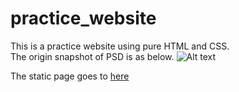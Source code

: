 # practice_website

This is a practice website using pure HTML and CSS. <br>
The origin snapshot of PSD is as below.
![Alt text](https://github.com/cashbooktw/practice_website/blob/gh-pages/Video-Streaming-Website-Template-PSD.png)

The static page goes to
[here](http://cashbooktw.github.io/practice_website/)
